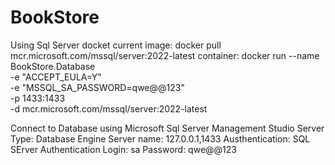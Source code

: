 # BookStore

Using Sql Server docket
current image: docker pull mcr.microsoft.com/mssql/server:2022-latest
container: 
docker run --name BookStore.Database \
  -e "ACCEPT_EULA=Y" \
  -e "MSSQL_SA_PASSWORD=qwe@@123" \
  -p 1433:1433 \
  -d mcr.microsoft.com/mssql/server:2022-latest

Connect to Database using Microsoft Sql Server Management Studio
Server Type: Database Engine
Server name: 127.0.0.1,1433
Austhentication: SQL SErver Authentication
Login: sa
Password: qwe@@123




